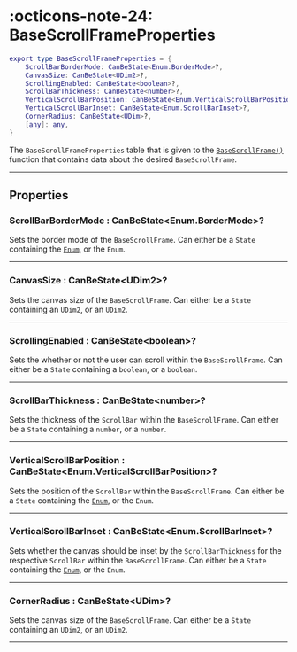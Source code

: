 <h1 class="api-header" markdown>
    <span class="api-icon" markdown>:octicons-note-24:</span>
    <span class="api-title">BaseScrollFrameProperties</span>
</h1>

```lua
export type BaseScrollFrameProperties = {
	ScrollBarBorderMode: CanBeState<Enum.BorderMode>?,
	CanvasSize: CanBeState<UDim2>?,
	ScrollingEnabled: CanBeState<boolean>?,
	ScrollBarThickness: CanBeState<number>?,
	VerticalScrollBarPosition: CanBeState<Enum.VerticalScrollBarPosition>?,
	VerticalScrollBarInset: CanBeState<Enum.ScrollBarInset>?,
	CornerRadius: CanBeState<UDim>?,
	[any]: any,
}
```

The `BaseScrollFrameProperties` table that is given to the [`BaseScrollFrame()`](../../members/scrollframe/BaseScrollFrame.md) function that contains data about the desired `BaseScrollFrame`.

----

## Properties

<h3 markdown>
	ScrollBarBorderMode
	<span class="api-property-type">
		: CanBeState&lt;Enum.BorderMode&gt;?
	</span>
</h3>

Sets the border mode of the `BaseScrollFrame`. Can either be a `State` containing the [`Enum`](https://create.roblox.com/docs/reference/engine/enums/BorderMode), or the `Enum`.

----

<h3 markdown>
	CanvasSize
	<span class="api-property-type">
		: CanBeState&lt;UDim2&gt;?
	</span>
</h3>

Sets the canvas size of the `BaseScrollFrame`. Can either be a `State` containing an `UDim2`, or an `UDim2`.

----

<h3 markdown>
	ScrollingEnabled
	<span class="api-property-type">
		: CanBeState&lt;boolean&gt;?
	</span>
</h3>

Sets the whether or not the user can scroll within the `BaseScrollFrame`. Can either be a `State` containing a `boolean`, or a `boolean`.

----

<h3 markdown>
	ScrollBarThickness
	<span class="api-property-type">
		: CanBeState&lt;number&gt;?
	</span>
</h3>

Sets the thickness of the `ScrollBar` within the `BaseScrollFrame`. Can either be a `State` containing a `number`, or a `number`.

----

<h3 markdown>
	VerticalScrollBarPosition
	<span class="api-property-type">
		: CanBeState&lt;Enum.VerticalScrollBarPosition&gt;?
	</span>
</h3>

Sets the position of the `ScrollBar` within the `BaseScrollFrame`. Can either be a `State` containing the [`Enum`](https://create.roblox.com/docs/reference/engine/enums/VerticalScrollBarPosition), or the `Enum`.

----

<h3 markdown>
	VerticalScrollBarInset
	<span class="api-property-type">
		: CanBeState&lt;Enum.ScrollBarInset&gt;?
	</span>
</h3>

Sets whether the canvas should be inset by the `ScrollBarThickness` for the respective `ScrollBar` within the `BaseScrollFrame`. Can either be a `State` containing the [`Enum`](https://create.roblox.com/docs/reference/engine/enums/ScrollBarInset), or the `Enum`.

----

<h3 markdown>
	CornerRadius
	<span class="api-property-type">
		: CanBeState&lt;UDim&gt;?
	</span>
</h3>

Sets the canvas size of the `BaseScrollFrame`. Can either be a `State` containing an `UDim2`, or an `UDim2`.

----
